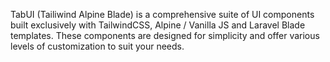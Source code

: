 TabUI (Tailiwind Alpine Blade) is a comprehensive suite of UI components built exclusively with TailwindCSS, Alpine / Vanilla JS and Laravel Blade templates. These components are designed for simplicity and offer various levels of customization to suit your needs.

